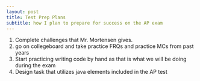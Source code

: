 ```yaml
---
layout: post
title: Test Prep Plans
subtitle: how I plan to prepare for success on the AP exam
---
```


1. Complete challenges that Mr. Mortensen gives.
2. go on collegeboard and take practice FRQs and practice MCs from past years
3. Start practicing writing code by hand as that is what we will be doing during the exam
4. Design task that utilizes java elements included in the AP test